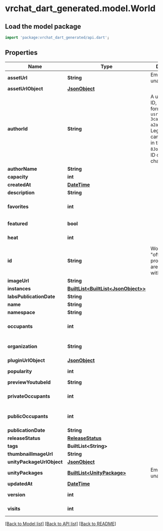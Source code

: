 # vrchat_dart_generated.model.World

## Load the model package
```dart
import 'package:vrchat_dart_generated/api.dart';
```

## Properties
Name | Type | Description | Notes
------------ | ------------- | ------------- | -------------
**assetUrl** | **String** | Empty if unauthenticated. | 
**assetUrlObject** | [**JsonObject**](.md) |  | 
**authorId** | **String** | A users unique ID, usually in the form of `usr_c1644b5b-3ca4-45b4-97c6-a2a0de70d469`. Legacy players can have old IDs in the form of `8JoV9XEdpo`. The ID can never be changed. | 
**authorName** | **String** |  | 
**capacity** | **int** |  | 
**createdAt** | [**DateTime**](DateTime.md) |  | 
**description** | **String** |  | 
**favorites** | **int** |  | [optional] [default to 0]
**featured** | **bool** |  | [default to false]
**heat** | **int** |  | [default to 0]
**id** | **String** | WorldID be \"offline\" on User profiles if you are not friends with that user. | 
**imageUrl** | **String** |  | 
**instances** | [**BuiltList&lt;BuiltList&lt;JsonObject&gt;&gt;**](BuiltList.md) |  | [optional] 
**labsPublicationDate** | **String** |  | 
**name** | **String** |  | 
**namespace** | **String** |  | 
**occupants** | **int** |  | [optional] [default to 0]
**organization** | **String** |  | [default to 'vrchat']
**pluginUrlObject** | [**JsonObject**](.md) |  | 
**popularity** | **int** |  | [default to 0]
**previewYoutubeId** | **String** |  | [optional] 
**privateOccupants** | **int** |  | [optional] [default to 0]
**publicOccupants** | **int** |  | [optional] [default to 0]
**publicationDate** | **String** |  | 
**releaseStatus** | [**ReleaseStatus**](ReleaseStatus.md) |  | 
**tags** | **BuiltList&lt;String&gt;** |   | 
**thumbnailImageUrl** | **String** |  | 
**unityPackageUrlObject** | [**JsonObject**](.md) |  | 
**unityPackages** | [**BuiltList&lt;UnityPackage&gt;**](UnityPackage.md) | Empty if unauthenticated. | 
**updatedAt** | [**DateTime**](DateTime.md) |  | 
**version** | **int** |  | [default to 0]
**visits** | **int** |  | [default to 0]

[[Back to Model list]](../README.md#documentation-for-models) [[Back to API list]](../README.md#documentation-for-api-endpoints) [[Back to README]](../README.md)



